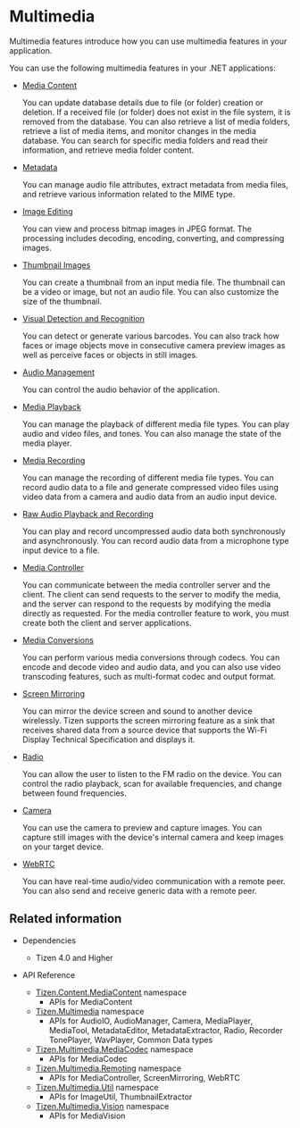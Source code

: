 # Multimedia


Multimedia features introduce how you can use multimedia features in your application.

You can use the following multimedia features in your .NET applications:

-   [Media Content](media-content.md)

    You can update database details due to file (or folder) creation or deletion. If a received file (or folder) does not exist in the file system, it is removed from the database. You can also retrieve a list of media folders, retrieve a list of media items, and monitor changes in the media database. You can search for specific media folders and read their information, and retrieve media folder content.

-   [Metadata](metadata.md)

    You can manage audio file attributes, extract metadata from media files, and retrieve various information related to the MIME type.

-   [Image Editing](image-edit.md)

    You can view and process bitmap images in JPEG format. The processing includes decoding, encoding, converting, and compressing images.

-   [Thumbnail Images](thumbnail-images.md)

    You can create a thumbnail from an input media file. The thumbnail can be a video or image, but not an audio file. You can also customize the size of the thumbnail.

-   [Visual Detection and Recognition](media-vision.md)

    You can detect or generate various barcodes. You can also track how faces or image objects move in consecutive camera preview images as well as perceive faces or objects in still images.

-   [Audio Management](audio.md)

    You can control the audio behavior of the application.

-   [Media Playback](media-playback.md)

    You can manage the playback of different media file types. You can play audio and video files, and tones. You can also manage the state of the media player.

-   [Media Recording](media-recording.md)

    You can manage the recording of different media file types. You can record audio data to a file and generate compressed video files using video data from a camera and audio data from an audio input device.

-   [Raw Audio Playback and Recording](raw-audio.md)

    You can play and record uncompressed audio data both synchronously and asynchronously. You can record audio data from a microphone type input device to a file.

-   [Media Controller](media-controller.md)

    You can communicate between the media controller server and the client. The client can send requests to the server to modify the media, and the server can respond to the requests by modifying the media directly as requested. For the media controller feature to work, you must create both the client and server applications.

-   [Media Conversions](media-conversions.md)

    You can perform various media conversions through codecs. You can encode and decode video and audio data, and you can also use video transcoding features, such as multi-format codec and output format.

-   [Screen Mirroring](screen-mirroring.md)

    You can mirror the device screen and sound to another device wirelessly. Tizen supports the screen mirroring feature as a sink that receives shared data from a source device that supports the Wi-Fi Display Technical Specification and displays it.

-   [Radio](radio.md)

    You can allow the user to listen to the FM radio on the device. You can control the radio playback, scan for available frequencies, and change between found frequencies.

-   [Camera](camera.md)

    You can use the camera to preview and capture images. You can capture still images with the device's internal camera and keep images on your target device.

-   [WebRTC](webrtc.md)

    You can have real-time audio/video communication with a remote peer. You can also send and receive generic data with a remote peer.


## Related information
- Dependencies
  -   Tizen 4.0 and Higher

- API Reference
  - [Tizen.Content.MediaContent](/application/dotnet/api/TizenFX/latest/api/Tizen.Content.MediaContent.html) namespace
    - APIs for MediaContent
  - [Tizen.Multimedia](/application/dotnet/api/TizenFX/latest/api/Tizen.Multimedia.html) namespace
    - APIs for AudioIO, AudioManager, Camera, MediaPlayer, MediaTool, MetadataEditor, MetadataExtractor, Radio, Recorder TonePlayer, WavPlayer, Common Data types
  - [Tizen.Multimedia.MediaCodec](/application/dotnet/api/TizenFX/latest/api/Tizen.Multimedia.MediaCodec.html) namespace
    - APIs for MediaCodec
  - [Tizen.Multimedia.Remoting](/application/dotnet/api/TizenFX/latest/api/Tizen.Multimedia.Remoting.html) namespace
    - APIs for MediaController, ScreenMirroring, WebRTC
  - [Tizen.Multimedia.Util](/application/dotnet/api/TizenFX/latest/api/Tizen.Multimedia.Util.html) namespace
    - APIs for ImageUtil, ThumbnailExtractor
  - [Tizen.Multimedia.Vision](/application/dotnet/api/TizenFX/latest/api/Tizen.Multimedia.Vision.html) namespace
    - APIs for MediaVision